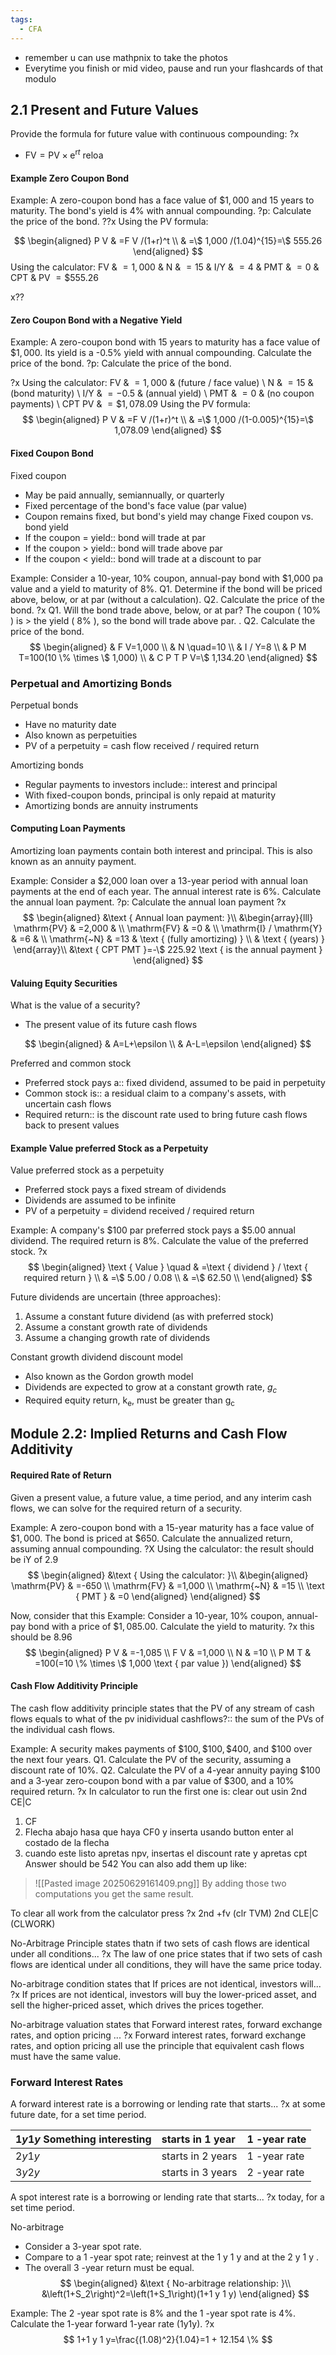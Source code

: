 ```yaml
---
tags:
  - CFA
---
```

- remember u can use mathpnix to take the photos
- Everytime you finish or mid video, pause and run your flashcards of that modulo

## 2.1 Present and Future Values

Provide the  formula for future value with continuous compounding:
?x
- $\mathrm{FV}=\mathrm{PV} \times \mathrm{e}^{\mathrm{r} t}$
reloa
#### Example Zero Coupon Bond

Example:
A zero-coupon bond has a face value of $\$ 1,000$ and 15 years to maturity. The bond's yield is $4 \%$ with annual compounding.
?p: Calculate the price of the bond.
??x
Using the PV formula:

$$
\begin{aligned}
P V & =F V /(1+r)^t \\
& =\$ 1,000 /(1.04)^{15}=\$ 555.26
\end{aligned}
$$
Using the calculator:
FV & $=1,000$ & 
N & $=15$ & 
$\mathrm{I} / \mathrm{Y}$ & $=4$ & 
PMT & $=0$ & 
CPT & PV $=\$ 555.26$

x??

#### Zero Coupon Bond with a  Negative Yield

Example:
A zero-coupon bond with 15 years to maturity has a face value of $\$ 1,000$. Its yield is a -0.5\% yield with annual compounding. Calculate the price of the bond.
?p: Calculate the price of the bond.

?x
Using the calculator:
FV & $=1,000$ & (future / face value) \\
N & $=15$ & (bond maturity) \\
$\mathrm{I} / \mathrm{Y}$ & $=-0.5$ & (annual yield) \\
PMT & $=0$ & (no coupon payments) \\
CPT PV & $=\$ 1,078.09$
Using the PV formula:
$$
\begin{aligned}
P V & =F V /(1+r)^t \\
& =\$ 1,000 /(1-0.005)^{15}=\$ 1,078.09
\end{aligned}
$$

#### Fixed Coupon Bond
Fixed coupon
- May be paid annually, semiannually, or quarterly
- Fixed percentage of the bond's face value (par value)
- Coupon remains fixed, but bond's yield may change
Fixed coupon vs. bond yield
- If the coupon = yield:: bond will trade at par
- If the coupon > yield:: bond will trade above par
- If the coupon < yield:: bond will trade at a discount to par


Example:
Consider a 10-year, 10\% coupon, annual-pay bond with \$1,000 pa value and a yield to maturity of 8\%.
Q1. Determine if the bond will be priced above, below, or at par (without a calculation).
Q2. Calculate the price of the bond.
?x
Q1. Will the bond trade above, below, or at par?
The coupon ( $10 \%$ ) is > the yield ( $8 \%$ ), so the bond will trade above par.
.
Q2. Calculate the price of the bond.
$$
\begin{aligned}
& F V=1,000 \\
& N \quad=10 \\
& I / Y=8 \\
& P M T=100(10 \% \times \$ 1,000) \\
& C P T P V=\$ 1,134.20
\end{aligned}
$$



### Perpetual and Amortizing Bonds

Perpetual bonds
- Have no maturity date
- Also known as perpetuities
- PV of a perpetuity = cash flow received / required return

Amortizing bonds
- Regular payments to investors include:: interest and principal
- With fixed-coupon bonds, principal is only repaid at maturity
- Amortizing bonds are annuity instruments


#### Computing Loan Payments
Amortizing loan payments contain both interest and principal. This is also known as an annuity payment.

Example:
Consider a \$2,000 loan over a 13-year period with annual loan payments at the end of each year. The annual interest rate is $6 \%$. Calculate the annual loan payment.
?p: Calculate the annual loan payment
?x
$$
\begin{aligned}
&\text { Annual loan payment: }\\
&\begin{array}{lll}
\mathrm{PV} & =2,000 & \\
\mathrm{FV} & =0 & \\
\mathrm{I} / \mathrm{Y} & =6 & \\
\mathrm{~N} & =13 & \text { (fully amortizing) } \\
& \text { (years) }
\end{array}\\
&\text { CPT PMT }=-\$ 225.92 \text { is the annual payment }
\end{aligned}
$$

#### Valuing Equity Securities
What is the value of a security?
- The present value of its future cash flows

$$
\begin{aligned}
& A=L+\epsilon \\
& A-L=\epsilon
\end{aligned}
$$


Preferred and common stock
- Preferred stock pays a:: fixed dividend, assumed to be paid in perpetuity
- Common stock is:: a residual claim to a company's assets, with uncertain cash flows
- Required return:: is the discount rate used to bring future cash flows back to present values


#### Example Value preferred Stock as a Perpetuity
Value preferred stock as a perpetuity
- Preferred stock pays a fixed stream of dividends
- Dividends are assumed to be infinite
- PV of a perpetuity = dividend received / required return

Example:
A company's $\$ 100$ par preferred stock pays a $\$ 5.00$ annual dividend. The required return is $8 \%$. Calculate the value of the preferred stock.
?x
$$
\begin{aligned}
\text { Value } \quad & =\text { dividend } / \text { required return } \\
& =\$ 5.00 / 0.08 \\
& =\$ 62.50 \\
\end{aligned}
$$

Future dividends are uncertain (three approaches):
1. Assume a constant future dividend (as with preferred stock)
2. Assume a constant growth rate of dividends
3. Assume a changing growth rate of dividends

Constant growth dividend discount model
- Also known as the Gordon growth model
- Dividends are expected to grow at a constant growth rate, $g_c$
- Required equity return, $\mathrm{k}_{\mathrm{e}}$, must be greater than $\mathrm{g}_{\mathrm{c}}$


## Module 2.2: Implied Returns and Cash Flow Additivity


#### Required Rate of Return

Given a present value, a future value, a time period, and any interim cash flows, we can solve for the required return of a security.

Example:
A zero-coupon bond with a 15-year maturity has a face value of $\$ 1,000$. The bond is priced at $\$ 650$. Calculate the annualized return, assuming annual compounding.
?X
Using the calculator: the result should be iY of 2.9
$$
\begin{aligned}
&\text { Using the calculator: }\\
&\begin{aligned}
\mathrm{PV} & =-650 \\
\mathrm{FV} & =1,000 \\
\mathrm{~N} & =15 \\
\text { PMT } & =0
\end{aligned}
\end{aligned}
$$

Now, consider that this
Example:
Consider a 10-year, 10\% coupon, annual-pay bond with a price of $\$ 1,085.00$. Calculate the yield to maturity.
?x
this should be 8.96
$$
\begin{aligned}
P V & =-1,085 \\
F V & =1,000 \\
N & =10 \\
P M T & =100(=10 \% \times \$ 1,000 \text { par value })
\end{aligned}
$$


#### Cash Flow Additivity Principle

The cash flow additivity principle states that the PV of any stream of cash flows equals to what of the pv inidividual cashflows?:: the sum of the PVs of the individual cash flows.

Example:
A security makes payments of $\$ 100, \$ 100, \$ 400$, and $\$ 100$ over the next four years.
Q1. Calculate the PV of the security, assuming a discount rate of $10 \%$.
Q2. Calculate the PV of a 4-year annuity paying \$100 and a 3-year zero-coupon bond with a par value of $\$ 300$, and a $10 \%$ required return.
?x
In calculator to run the first one is:
clear out usin 2nd CE|C
1. CF
2. Flecha abajo hasa que haya CF0 y inserta usando button enter al costado de la flecha
3. cuando este listo apretas npv, insertas el discount rate y apretas cpt
Answer should be 542
You can also add them up like:
>![[Pasted image 20250629161409.png]]
>  By adding those two computations you get the same result. 


To clear all work from the calculator press
?x
2nd +fv (clr TVM)
2nd CLE|C  (CLWORK)


No-Arbitrage Principle states thatn if two sets of cash flows are identical under all conditions...
?x
The law of one price states that if two sets of cash flows are identical under all conditions, they will have the same price today.

No-arbitrage condition states that If prices are not identical, investors will...
?x
If prices are not identical, investors will buy the lower-priced asset, and sell the higher-priced asset, which drives the prices together.

No-arbitrage valuation states that Forward interest rates, forward exchange rates, and option pricing ...
?x
Forward interest rates, forward exchange rates, and option pricing all use the principle that equivalent cash flows must have the same value.

### Forward Interest Rates

A forward interest rate is a borrowing or lending rate that starts...
?x
at some future date, for a set time period.


| $1 y 1 y$ Something interesting | starts in 1 year  | 1 -year rate |
| :------------------------------ | :---------------- | :----------- |
| $2 y 1 y$                       | starts in 2 years | 1 -year rate |
| $3 y 2 y$                       | starts in 3 years | 2 -year rate |

A spot interest rate is a borrowing or lending rate that starts...
?x
today, for a set time period.


No-arbitrage
- Consider a 3-year spot rate.
- Compare to a 1 -year spot rate; reinvest at the 1 y 1 y and at the 2 y 1 y .
- The overall 3 -year return must be equal.
$$
\begin{aligned}
&\text { No-arbitrage relationship: }\\
&\left(1+S_2\right)^2=\left(1+S_1\right)(1+1 y 1 y)
\end{aligned}
$$

Example:
The 2 -year spot rate is $8 \%$ and the 1 -year spot rate is $4 \%$.
Calculate the 1-year forward 1-year rate (1y1y).
?x
$$
1+1 y 1 y=\frac{(1.08)^2}{1.04}=1 + 12.154 \%
$$

